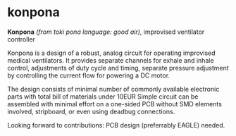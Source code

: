 # konpona
**Konpona** *(from toki pona language: good air)*, improvised ventilator controller

Konpona is a design of a robust, analog circuit for operating improvised medical ventilators.
It provides separate channels for exhale and inhale control, adjustments of duty cycle and timing, separate pressure adjustment by controlling the current flow for powering a DC motor.

The design consists of minimal number of commonly available electronic parts with total bill of materials under 10EUR
Simple circuit can be assembled with minimal effort on a one-sided PCB without SMD elements involved, stripboard, or even using deadbug connections.

Looking forward to contributions: PCB design (preferrably EAGLE) needed.
